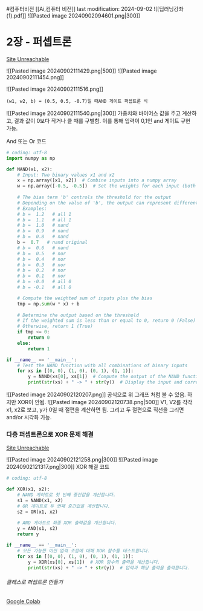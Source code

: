 #컴퓨터비전 
[[Ai,컴퓨터 비전]]
last modification: 2024-09-02
![[딥러닝강좌 (1).pdf]]
![[Pasted image 20240902094601.png|300]]
# 2장 - 퍼셉트론
[Site Unreachable](https://colab.research.google.com/drive/1FOW0eJTmd5BvEYV2HlaEGNWUMyeaURvS?usp=drive_open#scrollTo=Hdw5bzfieXEN)

![[Pasted image 20240902111429.png|500]]
![[Pasted image 20240902111454.png]]

![[Pasted image 20240902111516.png]]

```
(w1, w2, b) = (0.5, 0.5, -0.7)일 때AND 게이트 퍼셉트론 식
```
![[Pasted image 20240902111540.png|300]]
가중치와 바이어스 값을 주고 계산하고, 결과 값이 0보다 작거나 클 때를 구별함.
이를 통해 입력이 0,1인 and 게이트 구현 가능.

And 또는 Or 코드
```python
# coding: utf-8
import numpy as np

def NAND(x1, x2):
    # Input: Two binary values x1 and x2
    x = np.array([x1, x2])  # Combine inputs into a numpy array
    w = np.array([-0.5, -0.5])  # Set the weights for each input (both are -0.5)
    
    # The bias term 'b' controls the threshold for the output
    # Depending on the value of 'b', the output can represent different logic gates
    # Examples:
    # b =  1.2   # all 1
    # b =  1.1   # all 1
    # b =  1.0   # nand
    # b =  0.9   # nand
    # b =  0.8   # nand
    b =  0.7   # nand original
    # b =  0.6   # nand
    # b =  0.5   # nor
    # b =  0.4   # nor
    # b =  0.3   # nor
    # b =  0.2   # nor
    # b =  0.1   # nor
    # b = -0.0   # all 0
    # b = -0.1   # all 0

    # Compute the weighted sum of inputs plus the bias
    tmp = np.sum(w * x) + b
    
    # Determine the output based on the threshold
    # If the weighted sum is less than or equal to 0, return 0 (False)
    # Otherwise, return 1 (True)
    if tmp <= 0:
        return 0
    else:
        return 1

if __name__ == '__main__':
    # Test the NAND function with all combinations of binary inputs
    for xs in [(0, 0), (1, 0), (0, 1), (1, 1)]:
        y = NAND(xs[0], xs[1])  # Compute the output of the NAND function
        print(str(xs) + " -> " + str(y))  # Display the input and corresponding output

```
![[Pasted image 20240902120207.png]]
공식으로 위 그래프 처럼 볼 수 있음. 하지만 XOR이 안됨.
![[Pasted image 20240902120738.png|500]]
V1, V2를 각각 x1, x2로 보고, y가 0일 때 절편을 계산하면 됨. 그리고 두 절편으로 직선을 그리면 and/or 시각화 가능.

### 다층 퍼셉트론으로 XOR 문제 해결
[Site Unreachable](https://colab.research.google.com/drive/1S-NLSPJ0Qdh1Pt4pdaqSw4aSyPgYWQLe?usp=drive_open)

![[Pasted image 20240902121258.png|300]]
![[Pasted image 20240902121317.png|300]]
XOR 해결 코드
```python
# coding: utf-8

def XOR(x1, x2):
    # NAND 게이트로 첫 번째 중간값을 계산합니다.
    s1 = NAND(x1, x2)
    # OR 게이트로 두 번째 중간값을 계산합니다.
    s2 = OR(x1, x2)
    
    # AND 게이트로 최종 XOR 출력값을 계산합니다.
    y = AND(s1, s2)
    return y

if __name__ == '__main__':
    # 모든 가능한 이진 입력 조합에 대해 XOR 함수를 테스트합니다.
    for xs in [(0, 0), (1, 0), (0, 1), (1, 1)]:
        y = XOR(xs[0], xs[1])  # XOR 함수의 출력을 계산합니다.
        print(str(xs) + " -> " + str(y))  # 입력과 해당 출력을 출력합니다.
```

###### 클래스로 퍼셉트론 만들기
[Google Colab](https://colab.research.google.com/drive/1UECF-SlerolG8CAKQAlpnfSULCPKqga0)
